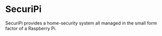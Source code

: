 # SecuriPi

SecuriPi provides a home-security system all managed in the small form factor of a Raspberry Pi.
